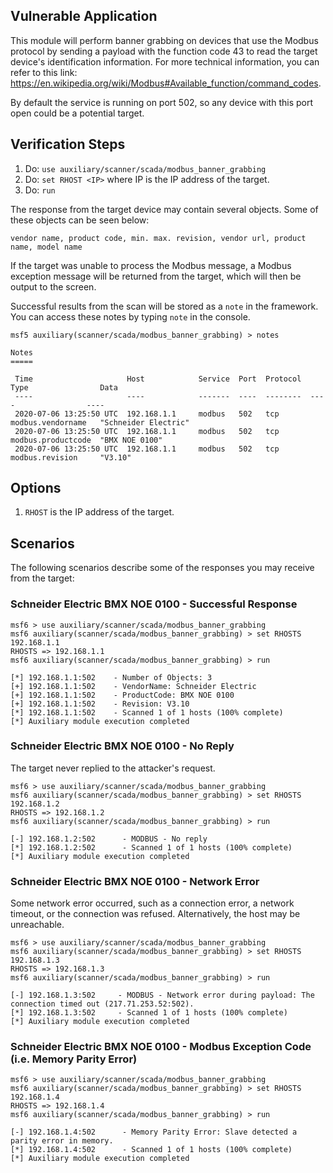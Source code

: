 ## Vulnerable Application

This module will perform banner grabbing on devices that use the Modbus protocol by sending
a payload with the function code 43 to read the target device's identification information.
For more technical information, you can refer to this link: https://en.wikipedia.org/wiki/Modbus#Available_function/command_codes.

By default the service is running on port 502, so any device with this port open could be a potential target.

## Verification Steps
  1. Do: `use auxiliary/scanner/scada/modbus_banner_grabbing`
  2. Do: `set RHOST <IP>` where IP is the IP address of the target.
  3. Do: `run`

The response from the target device may contain several objects. Some of these objects can be seen below:

`vendor name, product code, min. max. revision, vendor url, product name, model name`

If the target was unable to process the Modbus message, a Modbus exception message will be returned from the target,
 which will then be output to the screen.

Successful results from the scan will be stored as a `note` in the framework. You can access these notes by typing `note` in the console.

```
msf5 auxiliary(scanner/scada/modbus_banner_grabbing) > notes

Notes
=====

 Time                     Host            Service  Port  Protocol  Type                Data
 ----                     ----            -------  ----  --------  ----                ----
 2020-07-06 13:25:50 UTC  192.168.1.1     modbus   502   tcp       modbus.vendorname   "Schneider Electric"
 2020-07-06 13:25:50 UTC  192.168.1.1     modbus   502   tcp       modbus.productcode  "BMX NOE 0100"
 2020-07-06 13:25:50 UTC  192.168.1.1     modbus   502   tcp       modbus.revision     "V3.10"
```

## Options
  1. `RHOST` is the IP address of the target.

## Scenarios
The following scenarios describe some of the responses you may receive from the target:

### Schneider Electric BMX NOE 0100 - Successful Response

```
msf6 > use auxiliary/scanner/scada/modbus_banner_grabbing
msf6 auxiliary(scanner/scada/modbus_banner_grabbing) > set RHOSTS 192.168.1.1
RHOSTS => 192.168.1.1
msf6 auxiliary(scanner/scada/modbus_banner_grabbing) > run

[*] 192.168.1.1:502    - Number of Objects: 3
[+] 192.168.1.1:502    - VendorName: Schneider Electric
[+] 192.168.1.1:502    - ProductCode: BMX NOE 0100
[+] 192.168.1.1:502    - Revision: V3.10
[*] 192.168.1.1:502    - Scanned 1 of 1 hosts (100% complete)
[*] Auxiliary module execution completed
```

### Schneider Electric BMX NOE 0100 - No Reply
The target never replied to the attacker's request.

```
msf6 > use auxiliary/scanner/scada/modbus_banner_grabbing
msf6 auxiliary(scanner/scada/modbus_banner_grabbing) > set RHOSTS 192.168.1.2
RHOSTS => 192.168.1.2
msf6 auxiliary(scanner/scada/modbus_banner_grabbing) > run

[-] 192.168.1.2:502      - MODBUS - No reply
[*] 192.168.1.2:502      - Scanned 1 of 1 hosts (100% complete)
[*] Auxiliary module execution completed
```

### Schneider Electric BMX NOE 0100 - Network Error
Some network error occurred, such as a connection error, a network timeout, or the connection was refused.
Alternatively, the host may be unreachable.

```
msf6 > use auxiliary/scanner/scada/modbus_banner_grabbing
msf6 auxiliary(scanner/scada/modbus_banner_grabbing) > set RHOSTS 192.168.1.3
RHOSTS => 192.168.1.3
msf6 auxiliary(scanner/scada/modbus_banner_grabbing) > run

[-] 192.168.1.3:502     - MODBUS - Network error during payload: The connection timed out (217.71.253.52:502).
[*] 192.168.1.3:502     - Scanned 1 of 1 hosts (100% complete)
[*] Auxiliary module execution completed
```

### Schneider Electric BMX NOE 0100 - Modbus Exception Code (i.e. Memory Parity Error)

```
msf6 > use auxiliary/scanner/scada/modbus_banner_grabbing
msf6 auxiliary(scanner/scada/modbus_banner_grabbing) > set RHOSTS 192.168.1.4
RHOSTS => 192.168.1.4
msf6 auxiliary(scanner/scada/modbus_banner_grabbing) > run

[-] 192.168.1.4:502      - Memory Parity Error: Slave detected a parity error in memory.
[*] 192.168.1.4:502      - Scanned 1 of 1 hosts (100% complete)
[*] Auxiliary module execution completed
```
